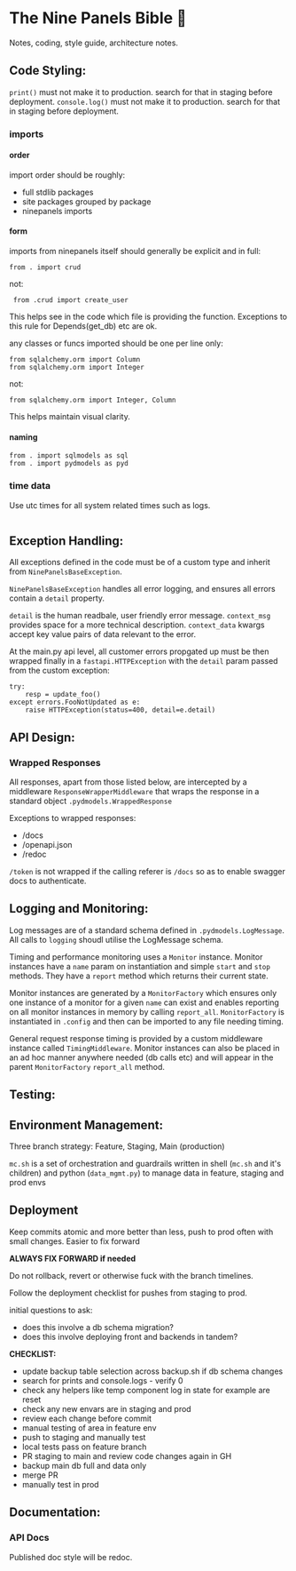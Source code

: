 # The Nine Panels Bible 🙏

Notes, coding, style guide, architecture notes.

## Code Styling:

`print()` must not make it to production. search for that in staging before deployment.
`console.log()` must not make it to production. search for that in staging before deployment.

### imports

#### order
import order should be roughly:

- full stdlib packages
- site packages grouped by package
- ninepanels imports

#### form

imports from ninepanels itself should generally be explicit and in full:

```from . import crud```

not:

``` from .crud import create_user```

This helps see in the code which file is providing the function. Exceptions to this rule for Depends(get_db) etc are ok.

any classes or funcs imported should be one per line only:

```
from sqlalchemy.orm import Column
from sqlalchemy.orm import Integer
```

not:

```
from sqlalchemy.orm import Integer, Column
```

This helps maintain visual clarity.

#### naming

```
from . import sqlmodels as sql
from . import pydmodels as pyd
```

### time data

Use utc times for all system related times such as logs.

```timestamp=datetime.utcnow()
```

## Exception Handling:

All exceptions defined in the code must be of a custom type and inherit from `NinePanelsBaseException`.

`NinePanelsBaseException` handles all error logging, and ensures all errors contain a `detail` property.

`detail` is the human readbale, user friendly error message. `context_msg` provides space for a more technical description. `context_data` kwargs accept key value pairs of data relevant to the error.

At the main.py api level, all customer errors propgated up must be then wrapped finally in a `fastapi.HTTPException` with the `detail` param passed from the custom exception:

```
try:
    resp = update_foo()
except errors.FooNotUpdated as e:
    raise HTTPException(status=400, detail=e.detail)
```

## API Design:

### Wrapped Responses

All responses, apart from those listed below, are intercepted by a middleware `ResponseWrapperMiddleware` that wraps the response in a standard object `.pydmodels.WrappedResponse`

Exceptions to wrapped responses:

- /docs
- /openapi.json
- /redoc

`/token` is not wrapped if the calling referer is `/docs` so as to enable swagger docs to authenticate.

## Logging and Monitoring:

Log messages are of a standard schema defined in `.pydmodels.LogMessage`. All calls to `logging` shoudl utilise the LogMessage schema.

Timing and performance monitoring uses a `Monitor` instance. Monitor instances have a `name` param on instantiation and simple `start` and `stop` methods. They have a `report` method which returns their current state.

Monitor instances are generated by a `MonitorFactory` which ensures only one instance of a monitor for a given `name` can exist and enables reporting on all monitor instances in memory by calling `report_all`. `MonitorFactory` is instantiated in `.config` and then can be imported to any file needing timing.

General request response timing is provided by a custom middleware instance called `TimingMiddleware`. Monitor instances can also be placed in an ad hoc manner anywhere needed (db calls etc) and will appear in the parent `MonitorFactory` `report_all` method.

## Testing:

## Environment Management:

Three branch strategy: Feature, Staging, Main (production)

`mc.sh` is a set of orchestration and guardrails written in shell (`mc.sh` and it's children) and python (`data_mgmt.py`) to manage data in feature, staging and prod envs

## Deployment

Keep commits atomic and more better than less, push to prod often with small changes. Easier to fix forward

**ALWAYS FIX FORWARD if needed**

Do not rollback, revert or otherwise fuck with the branch timelines.

Follow the deployment checklist for pushes from staging to prod.

initial questions to ask:

- does this involve a db schema migration?
- does this involve deploying front and backends in tandem?

**CHECKLIST:**
- update backup table selection across backup.sh if db schema changes
- search for prints and console.logs - verify 0
- check any helpers like temp component log in state for example are reset
- check any new envars are in staging and prod
- review each change before commit
- manual testing of area in feature env
- push to staging and manually test
- local tests pass on feature branch
- PR staging to main and review code changes again in GH
- backup main db full and data only
- merge PR
- manually test in prod



## Documentation:

### API Docs

Published doc style will be redoc.